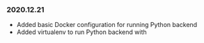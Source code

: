 ### 2020.12.21

- Added basic Docker configuration for running Python backend
- Added virtualenv to run Python backend with